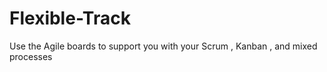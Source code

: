 # Flexible-Track
Use the Agile boards to support you with your Scrum , Kanban , and mixed processes 
